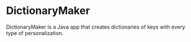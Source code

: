 # DictionaryMaker
DictionaryMaker is a Java app that creates dictionaries of keys with every type of personalization.
